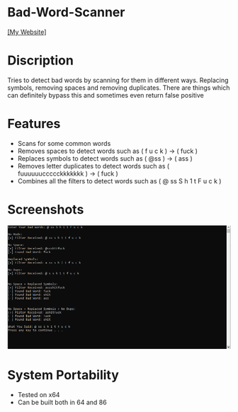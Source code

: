 # Bad-Word-Scanner
[[My Website]](http://sagaanpillai.com/)

# Discription
Tries to detect bad words by scanning for them in different ways. Replacing symbols, removing spaces and removing duplicates. There are things which can definitely bypass this and sometimes even return false positive 

# Features
- Scans for some common words
- Removes spaces to detect words such as ( f u c k ) -> ( fuck )
- Replaces symbols to detect words such as ( @ss ) -> ( ass )
- Removes letter duplicates to detect words such as ( fuuuuuuccccckkkkkkk ) -> ( fuck )
- Combines all the filters to detect words such as ( @ ss S h 1 t F u c k )

# Screenshots
![ScreenShot](https://github.com/ContionMig/Bad-Word-Scanner/blob/master/Screenshot_2.png)

# System Portability 
- Tested on x64
- Can be built both in 64 and 86
